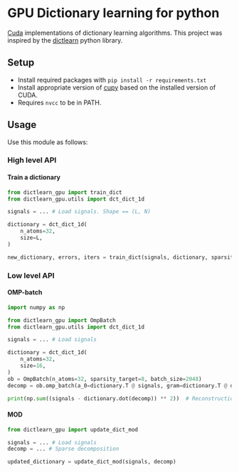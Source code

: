 # GPU Dictionary learning for python

[Cuda](https://en.wikipedia.org/wiki/CUDA) implementations of dictionary learning algorithms. This project was inspired by the [dictlearn](https://github.com/permfl/dictlearn) python library.

## Setup
- Install required packages with `pip install -r requirements.txt`
- Install appropriate version of [cupy](https://docs.cupy.dev/en/stable/install.html#installing-cupy) based on the installed version of CUDA.
- Requires `nvcc` to be in PATH.

## Usage
Use this module as follows:

### High level API
#### Train a dictionary
```py
from dictlearn_gpu import train_dict
from dictlearn_gpu.utils import dct_dict_1d

signals = ... # Load signals. Shape == (L, N)

dictionary = dct_dict_1d(
    n_atoms=32,
    size=L,
)

new_dictionary, errors, iters = train_dict(signals, dictionary, sparsity_target=8)
```

### Low level API
#### OMP-batch
```py
import numpy as np

from dictlearn_gpu import OmpBatch
from dictlearn_gpu.utils import dct_dict_1d

signals = ... # Load signals

dictionary = dct_dict_1d(
    n_atoms=32,
    size=16,
)
ob = OmpBatch(n_atoms=32, sparsity_target=8, batch_size=2048)
decomp = ob.omp_batch(a_0=dictionary.T @ signals, gram=dictionary.T @ dictionary)

print(np.sum((signals - dictionary.dot(decomp)) ** 2))  # Reconstruction error
```

#### MOD
```py
from dictlearn_gpu import update_dict_mod

signals = ... # Load signals
decomp = ... # Sparse decomposition

updated_dictionary = update_dict_mod(signals, decomp)
```
